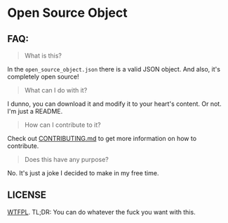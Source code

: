 # Open Source Object

## FAQ:

> What is this?

In the `open_source_object.json` there is a valid JSON object. And also, it's completely open source!

> What can I do with it?

I dunno, you can download it and modify it to your heart's content. Or not. I'm just a README.

> How can I contribute to it?

Check out [CONTRIBUTING.md](https://github.com/lithiumjs/open-source-object/blob/master/CONTRIBUTING.md) to get more information on how to contribute.

> Does this have any purpose?

No. It's just a joke I decided to make in my free time.

## LICENSE

[WTFPL](https://github.com/lithiumjs/open-source-object/blob/master/LICENSE). TL;DR: You can do whatever the fuck you want with this.